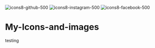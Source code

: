 ![icons8-github-500](https://user-images.githubusercontent.com/66181793/131223930-9fd2bfc7-9c43-465d-a057-55f3292f3b2b.png)
![icons8-instagram-500](https://user-images.githubusercontent.com/66181793/131223931-32d84c10-88b4-4cd6-8eb8-89f06c3b5b51.png)
![icons8-facebook-500](https://user-images.githubusercontent.com/66181793/131223933-52e845b7-b3fd-4745-b546-1d8fa32fb701.png)


# My-Icons-and-images
testing


